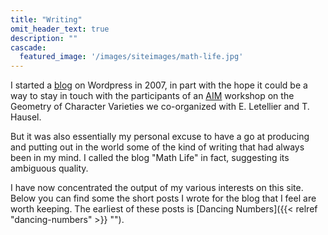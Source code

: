 ```yaml
---
title: "Writing"
omit_header_text: true
description: ""
cascade:
  featured_image: '/images/siteimages/math-life.jpg'
---
```


I started a [blog](https://frvillegas.wordpress.com/) on Wordpress in
2007, in part with the hope it could be a way to stay in touch with
the participants of an [AIM](https://aimath.org/ "AIM") workshop on
the Geometry of Character Varieties we co-organized with E. Letellier
and T. Hausel.

 But it was also essentially my personal excuse to have a go at
producing and putting out in the world some of the kind of writing
that had always been in my mind. I called the blog "Math Life" in
fact, suggesting its ambiguous quality.

I have now concentrated the output of my various interests on this
site. Below you can find some the short posts I wrote for the blog
that I feel are worth keeping. The earliest of these posts is [Dancing
Numbers]({{< relref "dancing-numbers" >}} "").



